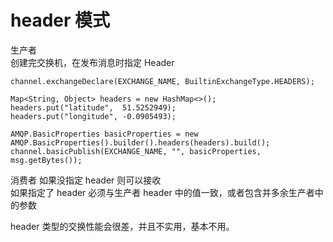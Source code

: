# header 模式

生产者<br>
创建完交换机，在发布消息时指定 Header
```text
channel.exchangeDeclare(EXCHANGE_NAME, BuiltinExchangeType.HEADERS);

Map<String, Object> headers = new HashMap<>();
headers.put("latitude",  51.5252949);
headers.put("longitude", -0.0905493);

AMQP.BasicProperties basicProperties = new AMQP.BasicProperties().builder().headers(headers).build();
channel.basicPublish(EXCHANGE_NAME, "", basicProperties, msg.getBytes());
```

消费者
如果没指定 header 则可以接收<br>
如果指定了 header 必须与生产者 header 中的值一致，或者包含并多余生产者中的参数

header 类型的交换性能会很差，并且不实用，基本不用。